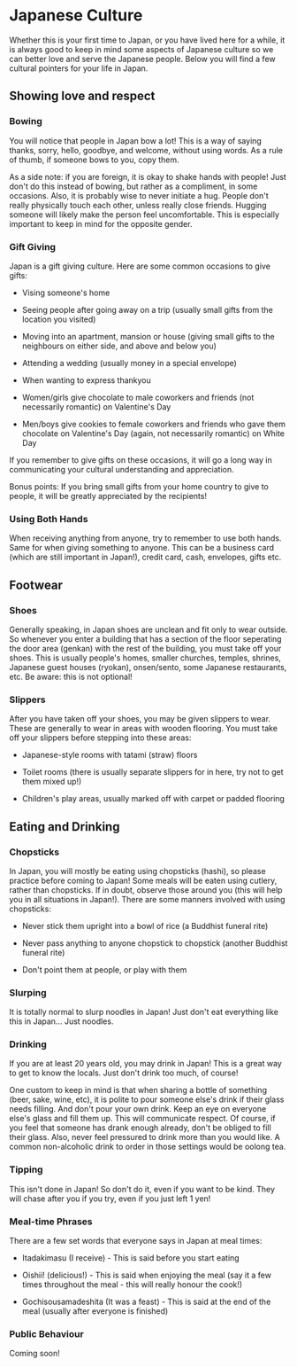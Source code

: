 # Japanese Culture

Whether this is your first time to Japan, or you have lived here for a while, it is always good to keep in mind some aspects of Japanese culture so we can better love and serve the Japanese people. Below you will find a few cultural pointers for your life in Japan.

## Showing love and respect

### Bowing

You will notice that people in Japan bow a lot! This is a way of saying thanks, sorry, hello, goodbye, and welcome, without using words. As a rule of thumb, if someone bows to you, copy them.

As a side note: if you are foreign, it is okay to shake hands with people! Just don't do this instead of bowing, but rather as a compliment, in some occasions. Also, it is probably wise to never initiate a hug. People don't really physically touch each other, unless really close friends. Hugging someone will likely make the person feel uncomfortable. This is especially important to keep in mind for the opposite gender. 

### Gift Giving

Japan is a gift giving culture. Here are some common occasions to give gifts:

* Vising someone's home

* Seeing people after going away on a trip (usually small gifts from the location you visited)

* Moving into an apartment, mansion or house (giving small gifts to the neighbours on either side, and above and below you)

* Attending a wedding (usually money in a special envelope)

* When wanting to express thankyou

* Women/girls give chocolate to male coworkers and friends (not necessarily romantic) on Valentine's Day

* Men/boys give cookies to female coworkers and friends who gave them chocolate on Valentine's Day (again, not necessarily romantic) on White Day

If you remember to give gifts on these occasions, it will go a long way in communicating your cultural understanding and appreciation.

Bonus points: If you bring small gifts from your home country to give to people, it will be greatly appreciated by the recipients!

### Using Both Hands

When receiving anything from anyone, try to remember to use both hands. Same for when giving something to anyone. This can be a business card (which are still important in Japan!), credit card, cash, envelopes, gifts etc.

## Footwear

### Shoes

Generally speaking, in Japan shoes are unclean and fit only to wear outside. So whenever you enter a building that has a section of the floor seperating the door area (genkan) with the rest of the building, you must take off your shoes. This is usually people's homes, smaller churches, temples, shrines, Japanese guest houses (ryokan), onsen/sento, some Japanese restaurants, etc. Be aware: this is not optional!

### Slippers

After you have taken off your shoes, you may be given slippers to wear. These are generally to wear in areas with wooden flooring. You must take off your slippers before stepping into these areas:

* Japanese-style rooms with tatami (straw) floors

* Toilet rooms (there is usually separate slippers for in here, try not to get them mixed up!)

* Children's play areas, usually marked off with carpet or padded flooring

## Eating and Drinking

### Chopsticks

In Japan, you will mostly be eating using chopsticks (hashi), so please practice before coming to Japan! Some meals will be eaten using cutlery, rather than chopsticks. If in doubt, observe those around you (this will help you in all situations in Japan!). There are some manners involved with using chopsticks:

* Never stick them upright into a bowl of rice (a Buddhist funeral rite)

* Never pass anything to anyone chopstick to chopstick (another Buddhist funeral rite)

* Don't point them at people, or play with them

### Slurping

It is totally normal to slurp noodles in Japan! Just don't eat everything like this in Japan... Just noodles.

### Drinking

If you are at least 20 years old, you may drink in Japan! This is a great way to get to know the locals. Just don't drink too much, of course!

One custom to keep in mind is that when sharing a bottle of something (beer, sake, wine, etc), it is polite to pour someone else's drink if their glass needs filling. And don't pour your own drink. Keep an eye on everyone else's glass and fill them up. This will communicate respect. Of course, if you feel that someone has drank enough already, don't be obliged to fill their glass. Also, never feel pressured to drink more than you would like. A common non-alcoholic drink to order in those settings would be oolong tea.

### Tipping

This isn't done in Japan! So don't do it, even if you want to be kind. They will chase after you if you try, even if you just left 1 yen!

### Meal-time Phrases

There are a few set words that everyone says in Japan at meal times:

* Itadakimasu (I receive) - This is said before you start eating

* Oishii! (delicious!) - This is said when enjoying the meal (say it a few times throughout the meal - this will really honour the cook!)

* Gochisousamadeshita (It was a feast) - This is said at the end of the meal (usually after everyone is finished)

### Public Behaviour

Coming soon!
